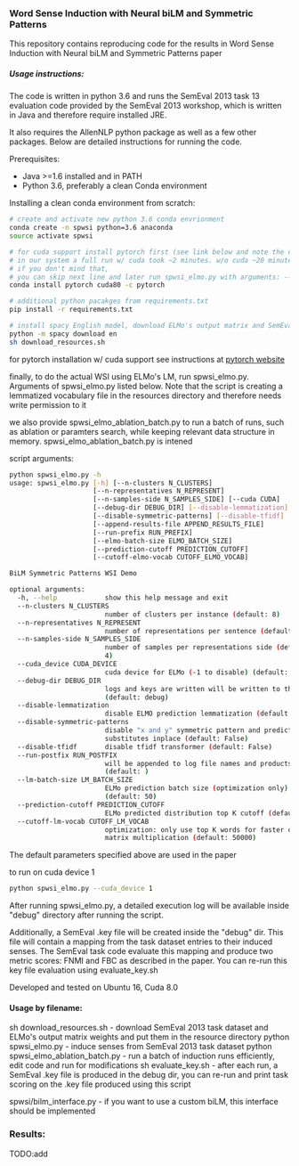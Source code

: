 ### Word Sense Induction with Neural biLM and Symmetric Patterns

This repository contains reproducing code for the results in Word Sense
Induction with Neural biLM and Symmetric Patterns paper

##### Usage instructions:
The code is written in python 3.6 and runs the SemEval 2013 task 13
evaluation code provided by the SemEval 2013 workshop, which is written
in Java and therefore require installed JRE.

It also requires the AllenNLP python package as well as a few other
packages.
Below are detailed instructions for running the code.


Prerequisites:

* Java >=1.6 installed and in PATH
* Python 3.6, preferably a clean Conda environment

Installing a clean conda environment from scratch:
```bash
# create and activate new python 3.6 conda envrionment
conda create -n spwsi python=3.6 anaconda
source activate spwsi

# for cuda support install pytorch first (see link below and note the cuda version!)
# in our system a full run w/ cuda took ~2 minutes. w/o cuda ~20 minutes
# if you don't mind that,
# you can skip next line and later run spwsi_elmo.py with arguments: --cuda -1
conda install pytorch cuda80 -c pytorch

# additional python pacakges from requirements.txt
pip install -r requirements.txt

# install spacy English model, download ELMo's output matrix and SemEval 2013 task code
python -m spacy download en
sh download_resources.sh
```

for pytorch installation w/ cuda support see instructions at
[pytorch website](https://pytorch.org/)

finally, to do the actual WSI using ELMo's LM, run spwsi_elmo.py.
Arguments of spwsi_elmo.py listed below.
Note that the script is creating a lemmatized vocabulary file in the
resources directory and therefore needs write permission to it

we also provide spwsi_elmo_ablation_batch.py to run a batch of runs,
such as ablation or paramters search, while keeping relevant
data structure in memory. spwsi_elmo_ablation_batch.py is intened

script arguments:
```bash
python spwsi_elmo.py -h
usage: spwsi_elmo.py [-h] [--n-clusters N_CLUSTERS]
                     [--n-representatives N_REPRESENT]
                     [--n-samples-side N_SAMPLES_SIDE] [--cuda CUDA]
                     [--debug-dir DEBUG_DIR] [--disable-lemmatization]
                     [--disable-symmetric-patterns] [--disable-tfidf]
                     [--append-results-file APPEND_RESULTS_FILE]
                     [--run-prefix RUN_PREFIX]
                     [--elmo-batch-size ELMO_BATCH_SIZE]
                     [--prediction-cutoff PREDICTION_CUTOFF]
                     [--cutoff-elmo-vocab CUTOFF_ELMO_VOCAB]

BiLM Symmetric Patterns WSI Demo

optional arguments:
  -h, --help            show this help message and exit
  --n-clusters N_CLUSTERS
                        number of clusters per instance (default: 8)
  --n-representatives N_REPRESENT
                        number of representations per sentence (default: 20)
  --n-samples-side N_SAMPLES_SIDE
                        number of samples per representations side (default:
                        4)
  --cuda_device CUDA_DEVICE
                        cuda device for ELMo (-1 to disable) (default: 0)
  --debug-dir DEBUG_DIR
                        logs and keys are written will be written to this dir
                        (default: debug)
  --disable-lemmatization
                        disable ELMO prediction lemmatization (default: False)
  --disable-symmetric-patterns
                        disable "x and y" symmetric pattern and predict
                        substitutes inplace (default: False)
  --disable-tfidf       disable tfidf transformer (default: False)
  --run-postfix RUN_POSTFIX
                        will be appended to log file names and products
                        (default: )
  --lm-batch-size LM_BATCH_SIZE
                        ELMo prediction batch size (optimization only)
                        (default: 50)
  --prediction-cutoff PREDICTION_CUTOFF
                        ELMo predicted distribution top K cutoff (default: 50)
  --cutoff-lm-vocab CUTOFF_LM_VOCAB
                        optimization: only use top K words for faster output
                        matrix multiplication (default: 50000)
```
The default parameters specified above are used in the paper


to run on cuda device 1
```bash
python spwsi_elmo.py --cuda_device 1
```

After running spwsi_elmo.py, a detailed execution log will be available
inside "debug" directory after running the script.

Additionally, a SemEval .key file will be created inside the "debug" dir.
This file will contain a mapping from the task dataset entries to their
induced senses. The SemEval task code evaluate this mapping and produce
two metric scores: FNMI and FBC as described in the paper.
You can re-run this key file evaluation using evaluate_key.sh

Developed and tested on Ubuntu 16, Cuda 8.0

#### Usage by filename:
sh download_resources.sh - download SemEval 2013 task dataset and ELMo's output matrix weights and put them in the resource directory
python spwsi_elmo.py <args> - induce senses from SemEval 2013 task dataset
python spwsi_elmo_ablation_batch.py - run a batch of induction runs efficiently, edit code and run for modifications
sh evaluate_key.sh - after each run, a SemEval .key file is produced in the debug dir, you can re-run and print task scoring on the .key file produced using this script

spwsi/bilm_interface.py - if you want to use a custom biLM, this interface should be implemented

### Results:
TODO:add

